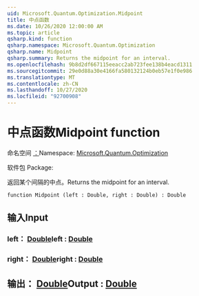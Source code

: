 ```yaml
---
uid: Microsoft.Quantum.Optimization.Midpoint
title: 中点函数
ms.date: 10/26/2020 12:00:00 AM
ms.topic: article
qsharp.kind: function
qsharp.namespace: Microsoft.Quantum.Optimization
qsharp.name: Midpoint
qsharp.summary: Returns the midpoint for an interval.
ms.openlocfilehash: 9b8d2df667115eeacc2ab723fee138b4eacd1311
ms.sourcegitcommit: 29e0d88a30e4166fa580132124b0eb57e1f0e986
ms.translationtype: MT
ms.contentlocale: zh-CN
ms.lasthandoff: 10/27/2020
ms.locfileid: "92700908"
---
```

# <a name="midpoint-function"></a><span data-ttu-id="ff528-102">中点函数</span><span class="sxs-lookup"><span data-stu-id="ff528-102">Midpoint function</span></span>

<span data-ttu-id="ff528-103">命名空间 [：](xref:Microsoft.Quantum.Optimization)</span><span class="sxs-lookup"><span data-stu-id="ff528-103">Namespace: [Microsoft.Quantum.Optimization](xref:Microsoft.Quantum.Optimization)</span></span>

<span data-ttu-id="ff528-104">软件包 [](https://nuget.org/packages/)</span><span class="sxs-lookup"><span data-stu-id="ff528-104">Package: [](https://nuget.org/packages/)</span></span>


<span data-ttu-id="ff528-105">返回某个间隔的中点。</span><span class="sxs-lookup"><span data-stu-id="ff528-105">Returns the midpoint for an interval.</span></span>

```qsharp
function Midpoint (left : Double, right : Double) : Double
```


## <a name="input"></a><span data-ttu-id="ff528-106">输入</span><span class="sxs-lookup"><span data-stu-id="ff528-106">Input</span></span>

### <a name="left--double"></a><span data-ttu-id="ff528-107">left： [Double](xref:microsoft.quantum.lang-ref.double)</span><span class="sxs-lookup"><span data-stu-id="ff528-107">left : [Double](xref:microsoft.quantum.lang-ref.double)</span></span>




### <a name="right--double"></a><span data-ttu-id="ff528-108">right： [Double](xref:microsoft.quantum.lang-ref.double)</span><span class="sxs-lookup"><span data-stu-id="ff528-108">right : [Double](xref:microsoft.quantum.lang-ref.double)</span></span>





## <a name="output--double"></a><span data-ttu-id="ff528-109">输出： [Double](xref:microsoft.quantum.lang-ref.double)</span><span class="sxs-lookup"><span data-stu-id="ff528-109">Output : [Double](xref:microsoft.quantum.lang-ref.double)</span></span>


